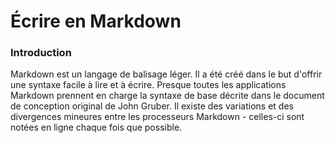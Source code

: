 # Écrire en Markdown

### Introduction

Markdown est un langage de balisage léger. Il a été créé dans le but d'offrir une syntaxe facile à lire et à écrire.
Presque toutes les applications Markdown prennent en charge la syntaxe de base décrite dans le document de conception original de John Gruber. Il existe des variations et des divergences mineures entre les processeurs Markdown - celles-ci sont notées en ligne chaque fois que possible.